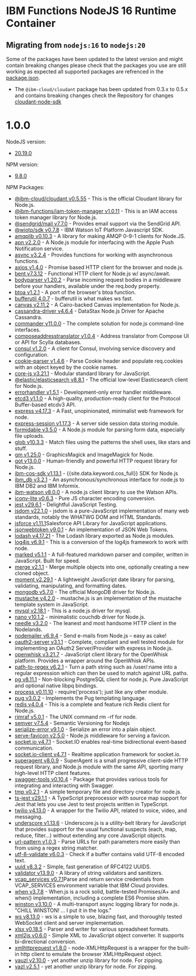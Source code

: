 # IBM Functions NodeJS 16 Runtime Container

## Migrating from `nodejs:16` to `nodejs:20`
  Some of the packages have been updated to the latest version and might contain breaking changes please check that the packages you use are still working as expected all supported packages are refrenced in the [package.json](nodejs20/package.json).

  - The `@ibm-cloud/cloudant` package has been updated from 0.3.x to 0.5.x and contains breaking changes check the Repository for changes [cloudant-node-sdk](https://github.com/IBM/cloudant-node-sdk)

# 1.0.0

NodeJS version:
  - [20.19.0](https://nodejs.org/en/blog/release/v20.19.0/)

NPM version:
  - [9.8.0](https://github.com/npm/cli/releases/tag/v9.8.0)

NPM Packages:
  - [@ibm-cloud/cloudant v0.5.55](https://www.npmjs.com/package/@ibm-cloud/cloudant) - This is the official Cloudant library for Node.js.
  - [@ibm-functions/iam-token-manager v1.0.11](https://www.npmjs.com/package/@ibm-functions/iam-token-manager) - This is an IAM access token manager library for Node.js.
  - [@sendgrid/mail v7.7.0](https://www.npmjs.com/package/@sendgrid/mail) - Provides email support via the SendGrid API.
  - [@wiotp/sdk v0.7.8](https://www.npmjs.com/package/@wiotp/sdk) - IBM Watson IoT Platform Javascript SDK.
  - [amqplib v0.10.3](https://www.npmjs.com/package/amqplib) - A library for making AMQP 0-9-1 clients for Node.JS.
  - [apn v2.2.0](https://www.npmjs.com/package/apn) - A Node.js module for interfacing with the Apple Push Notification service.
  - [async v3.2.4](https://www.npmjs.com/package/async) - Provides functions for working with asynchronous functions.
  - [axios v1.4.0](https://www.npmjs.com/package/axios) - Promise based HTTP client for the browser and node.js.
  - [bent v7.3.12](https://www.npmjs.com/package/bent) - Functional HTTP client for Node.js w/ async/await.
  - [bodyparser v1.20.2](https://www.npmjs.com/package/body-parser) - Parse incoming request bodies in a middleware before your handlers, available under the req.body property.
  - [btoa v1.2.1](https://www.npmjs.com/package/btoa) - A port of the browser's btoa function.
  - [bufferutil 4.0.7](https://www.npmjs.com/package/bufferutil) - bufferutil is what makes ws fast.
  - [canvas v2.11.2](https://www.npmjs.com/package/canvas) - A Cairo-backed Canvas implementation for Node.js.
  - [cassandra-driver v4.6.4](https://www.npmjs.com/package/cassandra-driver) - DataStax Node.js Driver for Apache Cassandra.
  - [commander v11.0.0](https://www.npmjs.com/package/commander) - The complete solution for node.js command-line interfaces.
  - [composeaddresstranslator v1.0.4](https://www.npmjs.com/package/composeaddresstranslator) - Address translator from Compose UI or API for Scylla databases.
  - [consul v1.2.0](https://www.npmjs.com/package/consul) - A client for Consul, involving service discovery and configuration.
  - [cookie-parser v1.4.6](https://www.npmjs.com/package/cookie-parser) - Parse Cookie header and populate req.cookies with an object keyed by the cookie names.
  - [core-js v3.21.1](https://www.npmjs.com/package/core-js) - Modular standard library for JavaScript.
  - [@elastic/elasticsearch v8.8.1](https://www.npmjs.com/package/@elastic/elasticsearch) - The official low-level Elasticsearch client for Node.js.
  - [errorhandler v1.5.1](https://www.npmjs.com/package/errorhandler) - Development-only error handler middleware.
  - [etcd3 v1.1.0](https://www.npmjs.com/package/etcd3) - A high-quality, production-ready client for the Protocol Buffer-based etcdv3 API.
  - [express v4.17.3](https://www.npmjs.com/package/express) - A Fast, unopinionated, minimalist web framework for node.
  - [express-session v1.17.3](https://www.npmjs.com/package/express-session) - A server side session data storing module.
  - [formidable v3.5.0](https://www.npmjs.com/package/formidable) - A Node.js module for parsing form data, especially file uploads.
  - [glob v10.3.3](https://www.npmjs.com/package/glob) - Match files using the patterns the shell uses, like stars and stuff.
  - [gm v1.25.0](https://www.npmjs.com/package/gm) - GraphicsMagick and ImageMagick for Node.
  - [got v13.0.0](https://www.npmjs.com/package/got) - Human-friendly and powerful HTTP request library for Node.js.
  - [ibm-cos-sdk v1.13.1](https://www.npmjs.com/package/ibm-cos-sdk) - {{site.data.keyword.cos_full}} SDK for Node.js
  - [ibm_db v3.2.1](https://www.npmjs.com/package/ibm_db) - An asynchronous/synchronous interface for node.js to IBM DB2 and IBM Informix.
  - [ibm-watson v8.0.0](https://www.npmjs.com/package/ibm-watson) - A node.js client library to use the Watson APIs.
  - [iconv-lite v0.6.3](https://www.npmjs.com/package/iconv-lite) - Pure JS character encoding conversion.
  - [jest v29.6.1](https://www.npmjs.com/package/jest) - Delightful JavaScript Testing.
  - [jsdom v22.1.0](https://www.npmjs.com/package/jsdom) - jsdom is a pure-JavaScript implementation of many web standards, notably the WHATWG DOM and HTML Standards.
  - [jsforce v1.11.1](https://www.npmjs.com/package/jsforce)Salesforce API Library for JavaScript applications.
  - [jsonwebtoken v9.0.1](https://www.npmjs.com/package/jsonwebtoken) - An implementation of JSON Web Tokens.
  - [lodash v4.17.21](https://www.npmjs.com/package/lodash) - The Lodash library exported as Node.js modules.
  - [log4js v6.9.1](https://www.npmjs.com/package/log4js) - This is a conversion of the log4js framework to work with node.
  - [marked v5.1.1](https://www.npmjs.com/package/marked) - A full-featured markdown parser and compiler, written in JavaScript. Built for speed.
  - [merge v2.1.1](https://www.npmjs.com/package/merge) - Merge multiple objects into one, optionally creating a new cloned object.
  - [moment v2.29.1](https://www.npmjs.com/package/moment) - A lightweight JavaScript date library for parsing, validating, manipulating, and formatting dates.
  - [mongodb v5.7.0](https://www.npmjs.com/package/mongodb) - The official MongoDB driver for Node.js.
  - [mustache v4.2.0](https://www.npmjs.com/package/mustache) - mustache.js is an implementation of the mustache template system in JavaScript.
  - [mysql v2.18.1](https://www.npmjs.com/package/mysql) - This is a node.js driver for mysql.
  - [nano v10.1.2](https://www.npmjs.com/package/nano) - minimalistic couchdb driver for Node.js.
  - [needle v3.2.0](https://www.npmjs.com/package/needle) - The leanest and most handsome HTTP client in the Nodelands.
  - [nodemailer v6.9.4](https://www.npmjs.com/package/nodemailer) - Send e-mails from Node.js – easy as cake!
  - [oauth2-server v3.1.1](https://www.npmjs.com/package/oauth2-server) - Complete, compliant and well tested module for implementing an OAuth2 Server/Provider with express in Node.js.
  - [openwhisk v3.21.7](https://www.npmjs.com/package/openwhisk) - JavaScript client library for the OpenWhisk platform. Provides a wrapper around the OpenWhisk APIs.
  - [path-to-regex v6.2.1](https://www.npmjs.com/package/path-to-regexp) - Turn a path string such as /user/:name into a regular expression which can then be used to match against URL paths.
  - [pg v8.11.1](https://www.npmjs.com/package/pg) - Non-blocking PostgreSQL client for node.js. Pure JavaScript and optional native libpq bindings.
  - [process v0.11.10](https://www.npmjs.com/package/process) - require('process'); just like any other module.
  - [pug v3.0.2](https://www.npmjs.com/package/pug) - Implements the Pug templating language.
  - [redis v4.0.4](https://www.npmjs.com/package/redis) - This is a complete and feature rich Redis client for Node.js.
  - [rimraf v5.0.1](https://www.npmjs.com/package/rimraf) - The UNIX command rm -rf for node.
  - [semver v7.5.4](https://www.npmjs.com/package/semver) - Semantic Versioning for Nodejs
  - [serialize-error v9.1.0](https://www.npmjs.com/package/serialize-error) - Serialize an error into a plain object.
  - [serve-favicon v2.5.0](https://www.npmjs.com/package/serve-favicon) - Node.js middleware for serving a favicon.
  - [socket.io v4.7.1](https://www.npmjs.com/package/socket.io) - Socket.IO enables real-time bidirectional event-based communication.
  - [socket.io-client v4.7.1](https://www.npmjs.com/package/socket.io-client) - Realtime application framework for socket.io.
  - [superagent v8.0.9](https://www.npmjs.com/package/superagent) - SuperAgent is a small progressive client-side HTTP request library, and Node.js module with the same API, sporting many high-level HTTP client features.
  - [swagger-tools v0.10.4](https://www.npmjs.com/package/swagger-tools) - Package that provides various tools for integrating and interacting with Swagger.
  - [tmp v0.2.1](https://www.npmjs.com/package/tmp) - A simple temporary file and directory creator for node.js.
  - [ts-jest v29.1.1](https://www.npmjs.com/package/ts-jest) - A TypeScript preprocessor with source map support for Jest that lets you use Jest to test projects written in TypeScript.
  - [twilio v4.13.0](https://www.npmjs.com/package/twilio) - A wrapper for the Twilio API, related to voice, video, and messaging.
  - [underscore v1.13.6](https://www.npmjs.com/package/underscore) - Underscore.js is a utility-belt library for JavaScript that provides support for the usual functional suspects (each, map, reduce, filter...) without extending any core JavaScript objects.
  - [url-pattern v1.0.3](https://www.npmjs.com/package/url-pattern) - Parse URLs for path parameters more easily than from using a regex string matcher.
  - [utf-8-validate v6.0.3](https://www.npmjs.com/package/utf-8-validate) - Check if a buffer contains valid UTF-8 encoded text.
  - [uuid v8.3.2](https://www.npmjs.com/package/uuid) - Simple, fast generation of RFC4122 UUIDS.
  - [validator v13.9.0](https://www.npmjs.com/package/validator) - A library of string validators and sanitizers.
  - [vcap_services v0.7.1](https://www.npmjs.com/package/vcap_services)Parse and return service credentials from VCAP_SERVICES environment variable that IBM Cloud provides.
  - [when v3.7.8](https://www.npmjs.com/package/when) - When.js is a rock solid, battle-tested Promises/A+ and when() implementation, including a complete ES6 Promise shim.
  - [winston v3.10.0](https://www.npmjs.com/package/winston) - A multi-transport async logging library for node.js. "CHILL WINSTON! ... I put it in the logs."
  - [ws v8.13.0](https://www.npmjs.com/package/ws) - ws is a simple to use, blazing fast, and thoroughly tested WebSocket client and server implementation.
  - [xlsx v0.18.5](https://www.npmjs.com/package/xlsx) - Parser and writer for various spreadsheet formats.
  - [xml2js v0.6.0](https://www.npmjs.com/package/xml2js) - Simple XML to JavaScript object converter. It supports bi-directional conversion.
  - [xmlhttprequest v1.8.0](https://www.npmjs.com/package/xmlhttprequest) - node-XMLHttpRequest is a wrapper for the built-in http client to emulate the browser XMLHttpRequest object.
  - [yauzl v2.10.0](https://www.npmjs.com/package/yauzl) - yet another unzip library for node. For zipping.
  - [yazl v2.5.1](https://www.npmjs.com/package/yauzl) - yet another unzip library for node. For zipping.
